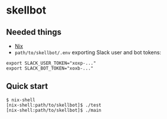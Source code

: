 # skellbot

Needed things
---
  * [Nix](https://nixos.org/nix/)
  * `path/to/skellbot/.env` exporting Slack user and bot tokens:

```
export SLACK_USER_TOKEN="xoxp-..."
export SLACK_BOT_TOKEN="xoxb-..."
```

Quick start
---
```
$ nix-shell
[nix-shell:path/to/skellbot]$ ./test
[nix-shell:path/to/skellbot]$ ./main
```
